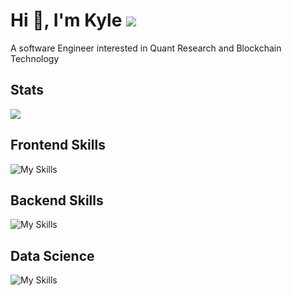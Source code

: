 # Hi 👋, I'm Kyle ![](https://komarev.com/ghpvc/?username=kylekorv3&color=000000) 
A software Engineer interested in Quant Research and Blockchain Technology

## Stats
<img src="https://github-readme-stats.vercel.app/api?username=kylekorv3&show_icons=true&theme=graywhite&count_private=true" />

## Frontend Skills
![My Skills](https://skillicons.dev/icons?i=tailwind,materialui,javascript,typescript,react,nextjs&theme=dark)

## Backend Skills
![My Skills](https://skillicons.dev/icons?i=nodejs,express,postgres,redis,docker,aws&theme=dark)

## Data Science
![My Skills](https://user-images.githubusercontent.com/64918714/205928522-cc283f07-630a-4b69-85a4-e4e18d621962.svg)






